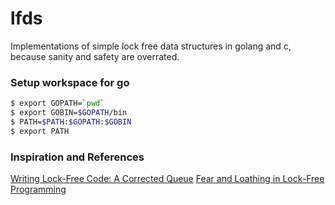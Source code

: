 # lfds
Implementations of simple lock free data structures in golang and c, because sanity and safety are overrated.

### Setup workspace for go
```bash
$ export GOPATH=`pwd`
$ export GOBIN=$GOPATH/bin
$ PATH=$PATH:$GOPATH:$GOBIN
$ export PATH
```

### Inspiration and References
[Writing Lock-Free Code: A Corrected Queue](http://www.drdobbs.com/parallel/writing-lock-free-code-a-corrected-queue/210604448?pgno=1)
[Fear and Loathing in Lock-Free Programming](https://medium.com/@tylerneely/fear-and-loathing-in-lock-free-programming-7158b1cdd50c)